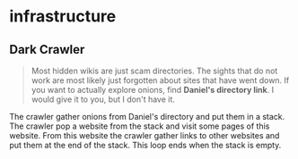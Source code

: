 # infrastructure

## Dark Crawler

> Most hidden wikis are just scam directories. The sights that do not work are most likely just forgotten about sites that have went down. If you want to actually explore onions, find **Daniel's directory link**. I would give it to you, but I don't have it.

The crawler gather onions from Daniel's directory and put them in a stack. 
The crawler pop a website from the stack and visit some pages of this website. 
From this website the crawler gather links to other websites and put them at the end of the stack.
This loop ends when the stack is empty.

